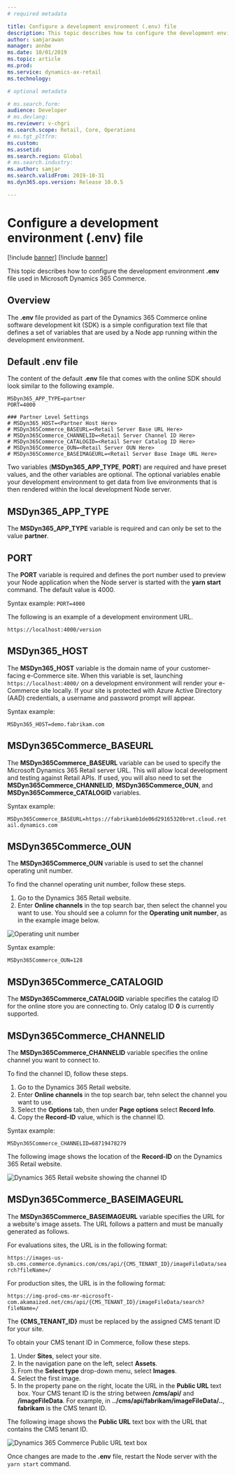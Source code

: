 ```yaml
---
# required metadata

title: Configure a development environment (.env) file
description: This topic describes how to configure the development environment (.env) file used in Microsoft Dynamics 365 Commerce.
author: samjarawan
manager: annbe
ms.date: 10/01/2019
ms.topic: article
ms.prod: 
ms.service: dynamics-ax-retail
ms.technology: 

# optional metadata

# ms.search.form: 
audience: Developer
# ms.devlang: 
ms.reviewer: v-chgri
ms.search.scope: Retail, Core, Operations
# ms.tgt_pltfrm: 
ms.custom: 
ms.assetid: 
ms.search.region: Global
# ms.search.industry: 
ms.author: samjar
ms.search.validFrom: 2019-10-31
ms.dyn365.ops.version: Release 10.0.5

---
```

# Configure a development environment (.env) file

[!include [banner](../includes/preview-banner.md)]
[!include [banner](../includes/banner.md)]

This topic describes how to configure the development environment **.env** file used in Microsoft Dynamics 365 Commerce.

## Overview

The **.env** file provided as part of the Dynamics 365 Commerce online software development kit (SDK) is a simple configuration text file that defines a set of variables that are used by a Node app running within the development environment.

## Default .env file

The content of the default **.env** file that comes with the online SDK should look similar to the following example.

```
MSDyn365_APP_TYPE=partner
PORT=4000

### Partner Level Settings
# MSDyn365_HOST=<Partner Host Here>
# MSDyn365Commerce_BASEURL=<Retail Server Base URL Here>
# MSDyn365Commerce_CHANNELID=<Retail Server Channel ID Here>
# MSDyn365Commerce_CATALOGID=<Retail Server Catalog ID Here>
# MSDyn365Commerce_OUN=<Retail Server OUN Here>
# MSDyn365Commerce_BASEIMAGEURL=<Retail Server Base Image URL Here>
```
Two variables (**MSDyn365_APP_TYPE**, **PORT**) are required and have preset values, and the other variables are optional. The optional variables enable your development environment to get data from live environments that is then rendered within the local development Node server.

## MSDyn365_APP_TYPE
The **MSDyn365_APP_TYPE** variable is required and can only be set to the value **partner**.

## PORT
The **PORT** variable is required and defines the port number used to preview your Node application when the Node server is started with the **yarn start** command. The default value is 4000.

Syntax example: 
```PORT=4000```

The following is an example of a development environment URL.

```https://localhost:4000/version```

## MSDyn365_HOST
The **MSDyn365_HOST** variable is the domain name of your customer-facing e-Commerce site. When this variable is set, launching ```https://localhost:4000/``` on a development environment will render your e-Commerce site locally. If your site is protected with Azure Active Directory (AAD) credentials, a username and password prompt will appear.

Syntax example: 

```MSDyn365_HOST=demo.fabrikam.com```

## MSDyn365Commerce_BASEURL
The **MSDyn365Commerce_BASEURL** variable can be used to specify the Microsoft Dynamics 365 Retail server URL. This will allow local development and testing against Retail APIs. If used, you will also need to set the **MSDyn365Commerce_CHANNELID**, **MSDyn365Commerce_OUN**, and **MSDyn365Commerce_CATALOGID** variables.

Syntax example: 

```MSDyn365Commerce_BASEURL=https://fabrikamb1de06d29165320bret.cloud.retail.dynamics.com```

## MSDyn365Commerce_OUN
The **MSDyn365Commerce_OUN** variable is used to set the channel operating unit number. 

To find the channel operating unit number, follow these steps.

1. Go to the Dynamics 365 Retail website.
1. Enter **Online channels** in the top search bar, then select the channel you want to use. You should see a column for the **Operating unit number**, as in the example image below.

![Operating unit number](media/operating-unit-number.png)

Syntax example: 


```MSDyn365Commerce_OUN=128```

## MSDyn365Commerce_CATALOGID

The **MSDyn365Commerce_CATALOGID** variable specifies the catalog ID for the online store you are connecting to. Only catalog ID **0** is currently supported.

## MSDyn365Commerce_CHANNELID

The **MSDyn365Commerce_CHANNELID** variable specifies the online channel you want to connect to. 

To find the channel ID, follow these steps.

1. Go to the Dynamics 365 Retail website.
1. Enter **Online channels** in the top search bar, tehn select the channel you want to use. 
1. Select the **Options** tab, then under **Page options** select **Record Info**. 
1. Copy the **Record-ID** value, which is the channel ID.

Syntax example: 

```MSDyn365Commerce_CHANNELID=68719478279```

The following image shows the location of the **Record-ID** on the Dynamics 365 Retail website.

![Dynamics 365 Retail website showing the channel ID](media/channel-id.png)

## MSDyn365Commerce_BASEIMAGEURL
The **MSDyn365Commerce_BASEIMAGEURL** variable specifies the URL for a website's image assets. The URL follows a pattern and must be manually generated as follows.

For evaluations sites, the URL is in the following format: 

```https://images-us-sb.cms.commerce.dynamics.com/cms/api/{CMS_TENANT_ID}/imageFileData/search?fileName=/```

For production sites, the URL is in the following format: 

```https://img-prod-cms-mr-microsoft-com.akamaized.net/cms/api/{CMS_TENANT_ID}/imageFileData/search?fileName=/```

The **{CMS_TENANT_ID}** must be replaced by the assigned CMS tenant ID for your site.  

To obtain your CMS tenant ID in Commerce, follow these steps.

1. Under **Sites**, select your site.
1. In the navigation pane on the left, select **Assets**.
1. From the **Select type** drop-down menu, select **Images**. 
1. Select the first image. 
1. In the property pane on the right, locate the URL in the **Public URL** text box. Your CMS tenant ID is the string between **/cms/api/** and **/imageFileData**. For example, in **../cms/api/fabrikam/imageFileData/..**, **fabrikam** is the CMS tenant ID. 

The following image shows the **Public URL** text box with the URL that contains the CMS tenant ID.

![Dynamics 365 Commerce Public URL text box](media/obtain-tenant-id.png)

Once changes are made to the **.env** file, restart the Node server with the ```yarn start``` command.
